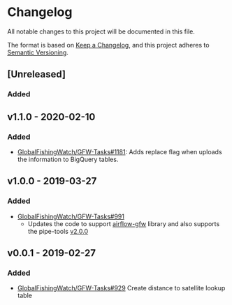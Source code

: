 # Changelog

All notable changes to this project will be documented in this file.

The format is based on [Keep a
Changelog](https://keepachangelog.com/en/1.0.0/), and this project adheres to
[Semantic Versioning](https://semver.org/spec/v2.0.0.html).

## [Unreleased]

### Added

## v1.1.0 - 2020-02-10

### Added

* [GlobalFishingWatch/GFW-Tasks#1181](https://github.com/GlobalFishingWatch/GFW-Tasks/issues/1181): Adds
  replace flag when uploads the information to BigQuery tables.

## v1.0.0 - 2019-03-27

### Added

* [GlobalFishingWatch/GFW-Tasks#991](https://github.com/GlobalFishingWatch/GFW-Tasks/issues/991)
  * Updates the code to support [airflow-gfw](https://github.com/GlobalFishingWatch/airflow-gfw) library and also supports the pipe-tools [v2.0.0](https://github.com/GlobalFishingWatch/pipe-tools/releases/tag/v2.0.0)

## v0.0.1 - 2019-02-27

### Added

* [GlobalFishingWatch/GFW-Tasks#929](https://github.com/GlobalFishingWatch/GFW-Tasks/issues/929)
  Create distance to satellite lookup table
